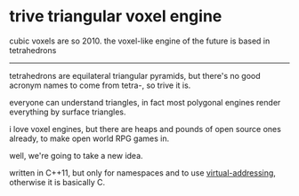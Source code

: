 # trive triangular voxel engine
cubic voxels are so 2010. the voxel-like engine of the future is based in tetrahedrons

---

tetrahedrons are equilateral triangular pyramids, but there's no good acronym names to come from tetra-, so trive it is.

everyone can understand triangles, in fact most polygonal engines render everything by surface triangles.

i love voxel engines, but there are heaps and pounds of open source ones already, to make open world RPG games in.

well, we're going to take a new idea.

written in C++11, but only for namespaces and to use [virtual-addressing](https://github.com/catb0t/virtual-addressing), otherwise it is basically C.